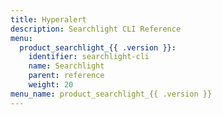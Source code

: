 ```yaml
---
title: Hyperalert
description: Searchlight CLI Reference
menu:
  product_searchlight_{{ .version }}:
    identifier: searchlight-cli
    name: Searchlight
    parent: reference
    weight: 20
menu_name: product_searchlight_{{ .version }}
---
```


